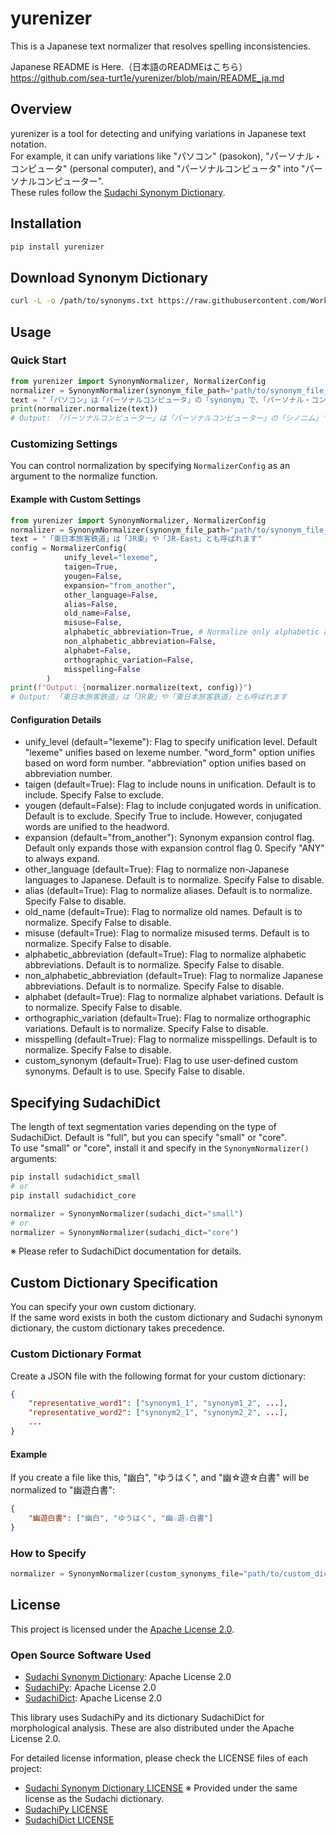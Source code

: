 # yurenizer
This is a Japanese text normalizer that resolves spelling inconsistencies.

Japanese README is Here.（日本語のREADMEはこちら）  
https://github.com/sea-turt1e/yurenizer/blob/main/README_ja.md

## Overview
yurenizer is a tool for detecting and unifying variations in Japanese text notation.  
For example, it can unify variations like "パソコン" (pasokon), "パーソナル・コンピュータ" (personal computer), and "パーソナルコンピュータ" into "パーソナルコンピューター".  
These rules follow the [Sudachi Synonym Dictionary](https://github.com/WorksApplications/SudachiDict/blob/develop/docs/synonyms.md).

## Installation
```bash
pip install yurenizer
```

## Download Synonym Dictionary
```bash
curl -L -o /path/to/synonyms.txt https://raw.githubusercontent.com/WorksApplications/SudachiDict/refs/heads/develop/src/main/text/synonyms.txt
```

## Usage
### Quick Start
```python
from yurenizer import SynonymNormalizer, NormalizerConfig
normalizer = SynonymNormalizer(synonym_file_path="path/to/synonym_file_path")
text = "「パソコン」は「パーソナルコンピュータ」の「synonym」で、「パーソナル・コンピュータ」と表記することもあります。"
print(normalizer.normalize(text))
# Output: 「パーソナルコンピューター」は「パーソナルコンピューター」の「シノニム」で、「パーソナルコンピューター」と表記することもあります。
```

### Customizing Settings
You can control normalization by specifying `NormalizerConfig` as an argument to the normalize function.

#### Example with Custom Settings
```python
from yurenizer import SynonymNormalizer, NormalizerConfig
normalizer = SynonymNormalizer(synonym_file_path="path/to/synonym_file_path")
text = "「東日本旅客鉄道」は「JR東」や「JR-East」とも呼ばれます"
config = NormalizerConfig(
            unify_level="lexeme",
            taigen=True, 
            yougen=False,
            expansion="from_another", 
            other_language=False,
            alias=False,
            old_name=False,
            misuse=False,
            alphabetic_abbreviation=True, # Normalize only alphabetic abbreviations
            non_alphabetic_abbreviation=False,
            alphabet=False,
            orthographic_variation=False,
            misspelling=False
        )
print(f"Output: {normalizer.normalize(text, config)}")
# Output: 「東日本旅客鉄道」は「JR東」や「東日本旅客鉄道」とも呼ばれます
```

#### Configuration Details
- unify_level (default="lexeme"): Flag to specify unification level. Default "lexeme" unifies based on lexeme number. "word_form" option unifies based on word form number. "abbreviation" option unifies based on abbreviation number.
- taigen (default=True): Flag to include nouns in unification. Default is to include. Specify False to exclude.
- yougen (default=False): Flag to include conjugated words in unification. Default is to exclude. Specify True to include. However, conjugated words are unified to the headword.
- expansion (default="from_another"): Synonym expansion control flag. Default only expands those with expansion control flag 0. Specify "ANY" to always expand.
- other_language (default=True): Flag to normalize non-Japanese languages to Japanese. Default is to normalize. Specify False to disable.
- alias (default=True): Flag to normalize aliases. Default is to normalize. Specify False to disable.
- old_name (default=True): Flag to normalize old names. Default is to normalize. Specify False to disable.
- misuse (default=True): Flag to normalize misused terms. Default is to normalize. Specify False to disable.
- alphabetic_abbreviation (default=True): Flag to normalize alphabetic abbreviations. Default is to normalize. Specify False to disable.
- non_alphabetic_abbreviation (default=True): Flag to normalize Japanese abbreviations. Default is to normalize. Specify False to disable.
- alphabet (default=True): Flag to normalize alphabet variations. Default is to normalize. Specify False to disable.
- orthographic_variation (default=True): Flag to normalize orthographic variations. Default is to normalize. Specify False to disable.
- misspelling (default=True): Flag to normalize misspellings. Default is to normalize. Specify False to disable.
- custom_synonym (default=True): Flag to use user-defined custom synonyms. Default is to use. Specify False to disable.

## Specifying SudachiDict
The length of text segmentation varies depending on the type of SudachiDict. Default is "full", but you can specify "small" or "core".  
To use "small" or "core", install it and specify in the `SynonymNormalizer()` arguments:
```bash
pip install sudachidict_small
# or
pip install sudachidict_core
```

```python
normalizer = SynonymNormalizer(sudachi_dict="small")
# or
normalizer = SynonymNormalizer(sudachi_dict="core")
```
※ Please refer to SudachiDict documentation for details.

## Custom Dictionary Specification
You can specify your own custom dictionary.  
If the same word exists in both the custom dictionary and Sudachi synonym dictionary, the custom dictionary takes precedence.

### Custom Dictionary Format
Create a JSON file with the following format for your custom dictionary:
```json
{
    "representative_word1": ["synonym1_1", "synonym1_2", ...],
    "representative_word2": ["synonym2_1", "synonym2_2", ...],
    ...
}
```

#### Example
If you create a file like this, "幽白", "ゆうはく", and "幽☆遊☆白書" will be normalized to "幽遊白書":
```json
{
    "幽遊白書": ["幽白", "ゆうはく", "幽☆遊☆白書"]
}
```

### How to Specify
```python
normalizer = SynonymNormalizer(custom_synonyms_file="path/to/custom_dict.json")
```

## License
This project is licensed under the [Apache License 2.0](LICENSE).

### Open Source Software Used
- [Sudachi Synonym Dictionary](https://github.com/WorksApplications/SudachiDict/blob/develop/docs/synonyms.md): Apache License 2.0
- [SudachiPy](https://github.com/WorksApplications/SudachiPy): Apache License 2.0
- [SudachiDict](https://github.com/WorksApplications/SudachiDict): Apache License 2.0

This library uses SudachiPy and its dictionary SudachiDict for morphological analysis. These are also distributed under the Apache License 2.0.

For detailed license information, please check the LICENSE files of each project:
- [Sudachi Synonym Dictionary LICENSE](https://github.com/WorksApplications/SudachiDict/blob/develop/LICENSE-2.0.txt)
※ Provided under the same license as the Sudachi dictionary.
- [SudachiPy LICENSE](https://github.com/WorksApplications/SudachiPy/blob/develop/LICENSE)
- [SudachiDict LICENSE](https://github.com/WorksApplications/SudachiDict/blob/develop/LICENSE-2.0.txt)
